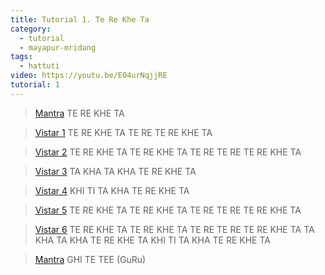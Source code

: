 ```yaml
---
title: Tutorial 1. Te Re Khe Ta
category:
  - tutorial
  - mayapur-mridang
tags:
  - hattuti
video: https://youtu.be/EO4urNqjjRE
tutorial: 1
---
```


> [Mantra](https://youtu.be/EO4urNqjjRE?t=2m08s)
TE RE KHE TA

> [Vistar 1](https://youtu.be/EO4urNqjjRE?t=3m56s)
TE RE KHE TA TE RE TE RE KHE TA
<!-- x4 154 -->

> [Vistar 2](https://youtu.be/EO4urNqjjRE?t=4m32s)
TE RE KHE TA
TE RE KHE TA
TE RE TE RE TE RE KHE TA
<!-- x4 170 -->

> [Vistar 3](https://youtu.be/EO4urNqjjRE?t=5m04s)
TA KHA TA KHA
TE RE KHE TA
<!-- x4 138 -->

> [Vistar 4](https://youtu.be/EO4urNqjjRE?t=5m46s)
KHI TI TA KHA
TE RE KHE TA
<!-- x4 138 -->

> [Vistar 5](https://youtu.be/EO4urNqjjRE?t=ms)
TE RE KHE TA
TE RE KHE TA
TE RE TE RE TE RE KHE TA
<!-- x4 142 -->

> [Vistar 6](https://youtu.be/EO4urNqjjRE?t=6m32s)
TE RE KHE TA
TE RE KHE TA
TE RE TE RE TE RE KHE TA
TA KHA TA KHA
TE RE KHE TA
KHI TI TA KHA
TE RE KHE TA
<!-- x4 138 -->

> [Mantra](https://youtu.be/EO4urNqjjRE?t=7m29s)
GHI TE TEE  (GuRu)
<!-- x4 158 -->
